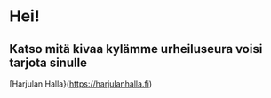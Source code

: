 # Hei!

## Katso mitä kivaa kylämme urheiluseura voisi tarjota sinulle

[Harjulan Halla}(https://harjulanhalla.fi)
